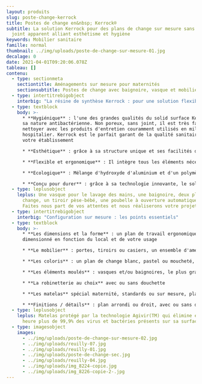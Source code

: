 ```yaml
---
layout: produits
slug: poste-change-kerrock
title: Postes de change en&nbsp; Kerrock®
subtitle: La solution Kerrock pour des plans de change sur mesure sans aucun
  joint apparent alliant esthétisme et hygiène
keywords: Mobilier sanitaire
famille: normal
thumbnail: ../img/uploads/poste-de-change-sur-mesure-01.jpg
decalage: 0
date: 2021-04-01T09:20:06.078Z
tableau: []
contenu:
  - type: sectionmeta
    sectiontitle: Aménagements sur mesure pour maternités
    sectionsubtitle: Postes de change avec baignoire, vasque et mobilier de soin
  - type: intertitrebigobject
    interbig: "La résine de synthèse Kerrock : pour une solution flexible"
  - type: textblock
    body: >-
      * **Hygiénique** : l'une des grandes qualités du solid surface Kerrock est
      sa nature antibactérienne. Non poreux, sans joint, il est très facile à
      nettoyer avec les produits d'entretien couramment utilisés en milieu
      hospitalier. Kerrock est le parfait garant de la qualité sanitaire de
      votre établissement

      * **Esthétique** : grâce à sa structure unique et ses facilités d'usinage, il peut prendre toutes les formes sans aucun joint apparent et les couleurs les plus innovantes

      * **Flexible et ergonomique** : Il intègre tous les éléments nécessaires à la prise en charge des nourrissons en respectant hygiène, confort, ergonomie et sécurité 

      * **Ecologique** : Mélange d'hydroxyde d'aluminium et d'un polymère acrylique, le solid surface Kerrock est un matériau composite durable et recyclable à l'infini. Respectueux de l’environnement et de la santé, il ne contient aucun C.O.V. (Composés Organiques Volatils) et a obtenu la certification ISO 14001. Kerrock est par ailleurs produit en Europe favorisant la réduction des transports routiers et de l'impact carbone. La production européenne permet également une meilleure rationalisation des coûts directs et des taxes douanières

      * **Conçu pour durer** : grâce à sa technologie innovante, le solid surface Kerrock est naturellement résistant aux chocs physiques et thermiques, aux produits chimiques et aux variations de température. Il est en plus réparable, rénovable et par nature durable.
  - type: leplusobject
    leplus: Une vasque pour le lavage des mains, une baignoire, deux plans de
      change, un tiroir pèse-bébé, une poubelle à ouverture automatique...
      Faites nous part de vos attentes et nous réaliserons votre projet
  - type: intertitrebigobject
    interbig: "Configuration sur mesure : les points essentiels"
  - type: textblock
    body: >-
      * **Les dimensions et la forme** : un plan de travail ergonomique et
      dimensionné en fonction du local et de votre usage

      * **Le mobilier** : portes, tiroirs ou casiers, un ensemble d'aménagements sur mesure pour plus de confort et de sécurité  

      * **Les coloris** : un plan de change blanc, pastel ou moucheté, à associer au mobilier sous plan avec plus de 100 couleurs au choix, sans oublier le ou les matelas : des couleurs à combiner pour un poste de change unique. Classique ou tendance, c'est à vous de choisir

      * **Les éléments moulés** : vasques et/ou baignoires, le plus grand choix de tailles standards sur le marché. Si vous ne trouvez pas la taille et la forme idéale, nous vous proposerons une solution sur mesure. Avec Kerrock, rien n'est impossible

      * **La robinetterie au choix** avec ou sans douchette

      * **Les matelas** spécial maternité, standards ou sur mesure, plats ou galbés sont fabriqués en France en mousse polyéther 24kg/m3 recouverte d'une toile enduite sans phtalates

      * **Finitions / détails** : plan arrondi ou droit, avec ou sans dosseret, retombée anti-goutte ou simplement arrondie, avec incrustations de couleur, séparation zone sèche/zone humide...
  - type: leplusobject
    leplus: Matelas protégé par la technologie Agivir(TM) qui élimine en moins d'une
      heure plus de 99,9% des virus et bactéries présents sur sa surface
  - type: imagesobject
    images:
      - ../img/uploads/poste-de-change-sur-mesure-02.jpg
      - ../img/uploads/reuilly-07.jpg
      - ../img/uploads/reuilly-01.jpg
      - ../img/uploads/poste-de-change-sec.jpg
      - ../img/uploads/reuilly-04.jpg
      - ../img/uploads/img_8224-copie.jpg
      - ../img/uploads/img_8226-copie-2-.jpg
---
```


